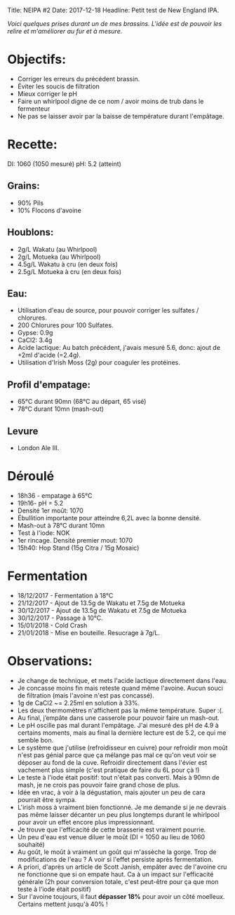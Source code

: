 Title: NEIPA #2
Date: 2017-12-18
Headline: Petit test de New England IPA.

*Voici quelques prises durant un de mes brassins. L'idée est de pouvoir les relire et m'améliorer au fur et à mesure.*

# Objectifs:

- Corriger les erreurs du précédent brassin.
- Éviter les soucis de filtration
- Mieux corriger le pH
- Faire un whirlpool digne de ce nom / avoir moins de trub dans le fermenteur
- Ne pas se laisser avoir par la baisse de température durant l'empâtage.

# Recette:

DI: 1060 (1050 mesuré)
pH: 5.2 (atteint)

## Grains:
- 90% Pils
- 10% Flocons d'avoine

## Houblons:

- 2g/L Wakatu (au Whirlpool)
- 2g/L Motueka (au Whirlpool)
- 4.5g/L Wakatu à cru (en deux fois)
- 2.5g/L Motueka à cru (en deux fois)

## Eau:

- Utilisation d'eau de source, pour pouvoir corriger les sulfates / chlorures.
- 200 Chlorures pour 100 Sulfates.
- Gypse: 0.9g
- CaCl2: 3.4g
- Acide lactique: Au batch précédent, j'avais mesuré 5.6, donc: ajout de +2ml d'acide (=2.4g).
- Utilisation d'Irish Moss (2g) pour coaguler les protéines.

## Profil d'empatage:

- 65°C durant 90mn (68°C au départ, 65 visé)
- 78°C durant 10mn (mash-out)

## Levure

- London Ale III.

# Déroulé

- 18h36 - empatage à 65°C
- 19h16- pH = 5.2
- Densité 1er moût: 1070
- Ébullition importante pour atteindre 6,2L avec la bonne densité.
- Mash-out à 78°C durant 10mn
- Test à l'iode: NOK
- 1er rincage. Densité premier mout: 1070
- 15h40: Hop Stand (15g Citra / 15g Mosaic)

# Fermentation

- 18/12/2017 - Fermentation à 18°C
- 21/12/2017 - Ajout de 13.5g de Wakatu et 7.5g de Motueka
- 30/12/2017 - Ajout de 13.5g de Wakatu et 7.5g de Motueka
- 30/12/2017 - Passage à 10°C.
- 15/01/2018 - Cold Crash
- 21/01/2018 - Mise en bouteille. Resucrage à 7g/L.

# Observations:

- Je change de technique, et mets l'acide lactique directement dans l'eau.
- Je concasse moins fin mais reteste quand même l'avoine. Aucun souci de filtration (mais l'avoine n'est pas concassé).
- 1g de CaCl2 ~= 2.25ml en solution à 33%.
- Les deux thermomètres n'affichent pas la même température. Super :(.
- Au final, j’empâte dans une casserole pour pouvoir faire un mash-out.
- Le pH oscille pas mal durant l'empâtage. J'ai mesuré des pH de 4.9 à certains moments, mais au final la dernière lecture est de 5.2, ce qui me semble bon.
- Le système que j'utilise (refroidisseur en cuivre) pour refroidir mon moût n'est pas génial parce que ça mélange pas mal ce qu'on veut voir se déposer au fond de la cuve. Refroidir directement dans l'évier est vachement plus simple (c'est pratique de faire du 6L pour çà !)
- Le teste à l'iode était positif: tout n'était pas converti. Mais à 90mn de mash, je ne crois pas pouvoir faire grand chose de plus.
- Idée en vrac, à voir à la dégustation, mais ajouter un peu de cara pourrait être sympa.
- L'irish moss à vraiment bien fonctionné. Je me demande si je ne devrais pas même laisser décanter un peu plus longtemps durant le whirlpool pour avoir un effet encore plus impressionnant.
- Je trouve que l'efficacité de cette brasserie est vraiment pourrie.
- Un peu d'eau est venue diluer le moût (DI = 1050 au lieu de 1060 souhaité)
- Au goût, le moût à vraiment un goût qui m'assèche la gorge. Trop de modifications de l'eau ? A voir si l'effet persiste après fermentation.
- A priori, d'après un article de Scott Janish, empâter avec de l'avoine cru ne fonctionne que si on empate haut. Ca à un impact sur l'efficacité générale (2h pour conversion totale, c'est peut-être pour ça que mon teste à l'iode était positif)
- Sur l'avoine toujours, il faut **dépasser 18%** pour avoir un côté moelleux. Certains mettent jusqu'à 40% !
